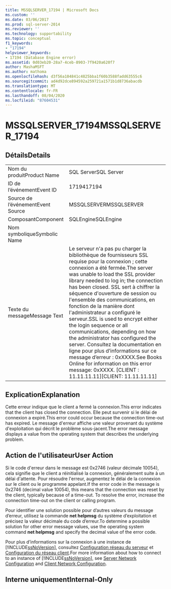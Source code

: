```yaml
---
title: MSSQLSERVER_17194 | Microsoft Docs
ms.custom: ''
ms.date: 03/06/2017
ms.prod: sql-server-2014
ms.reviewer: ''
ms.technology: supportability
ms.topic: conceptual
f1_keywords:
- "17194"
helpviewer_keywords:
- 17194 (Database Engine error)
ms.assetid: 0d03eb20-28a7-4ceb-8903-7f9420a620f7
author: MashaMSFT
ms.author: mathoma
ms.openlocfilehash: d3f56a104841c4825bba1f60b3588fadd63555c6
ms.sourcegitcommit: ad4d92dce894592a259721a1571b1d8736abacdb
ms.translationtype: MT
ms.contentlocale: fr-FR
ms.lasthandoff: 08/04/2020
ms.locfileid: "87604531"
---
```

# <a name="mssqlserver_17194"></a><span data-ttu-id="591c8-102">MSSQLSERVER_17194</span><span class="sxs-lookup"><span data-stu-id="591c8-102">MSSQLSERVER_17194</span></span>
    
## <a name="details"></a><span data-ttu-id="591c8-103">Détails</span><span class="sxs-lookup"><span data-stu-id="591c8-103">Details</span></span>  
  
|||  
|-|-|  
|<span data-ttu-id="591c8-104">Nom du produit</span><span class="sxs-lookup"><span data-stu-id="591c8-104">Product Name</span></span>|<span data-ttu-id="591c8-105">SQL Server</span><span class="sxs-lookup"><span data-stu-id="591c8-105">SQL Server</span></span>|  
|<span data-ttu-id="591c8-106">ID de l’événement</span><span class="sxs-lookup"><span data-stu-id="591c8-106">Event ID</span></span>|<span data-ttu-id="591c8-107">17194</span><span class="sxs-lookup"><span data-stu-id="591c8-107">17194</span></span>|  
|<span data-ttu-id="591c8-108">Source de l’événement</span><span class="sxs-lookup"><span data-stu-id="591c8-108">Event Source</span></span>|<span data-ttu-id="591c8-109">MSSQLSERVER</span><span class="sxs-lookup"><span data-stu-id="591c8-109">MSSQLSERVER</span></span>|  
|<span data-ttu-id="591c8-110">Composant</span><span class="sxs-lookup"><span data-stu-id="591c8-110">Component</span></span>|<span data-ttu-id="591c8-111">SQLEngine</span><span class="sxs-lookup"><span data-stu-id="591c8-111">SQLEngine</span></span>|  
|<span data-ttu-id="591c8-112">Nom symbolique</span><span class="sxs-lookup"><span data-stu-id="591c8-112">Symbolic Name</span></span>||  
|<span data-ttu-id="591c8-113">Texte du message</span><span class="sxs-lookup"><span data-stu-id="591c8-113">Message Text</span></span>|<span data-ttu-id="591c8-114">Le serveur n'a pas pu charger la bibliothèque de fournisseurs SSL requise pour la connexion ; cette connexion a été fermée.</span><span class="sxs-lookup"><span data-stu-id="591c8-114">The server was unable to load the SSL provider library needed to log in; the connection has been closed.</span></span> <span data-ttu-id="591c8-115">SSL sert à chiffrer la séquence d'ouverture de session ou l'ensemble des communications, en fonction de la manière dont l'administrateur a configuré le serveur.</span><span class="sxs-lookup"><span data-stu-id="591c8-115">SSL is used to encrypt either the login sequence or all communications, depending on how the administrator has configured the server.</span></span> <span data-ttu-id="591c8-116">Consultez la documentation en ligne pour plus d’informations sur ce message d’erreur :  0xXXXX.</span><span class="sxs-lookup"><span data-stu-id="591c8-116">See Books Online for information on this error message:  0xXXXX.</span></span> <span data-ttu-id="591c8-117">[CLIENT : 11.11.11.11]</span><span class="sxs-lookup"><span data-stu-id="591c8-117">[CLIENT: 11.11.11.11]</span></span>|  
  
## <a name="explanation"></a><span data-ttu-id="591c8-118">Explication</span><span class="sxs-lookup"><span data-stu-id="591c8-118">Explanation</span></span>  
 <span data-ttu-id="591c8-119">Cette erreur indique que le client a fermé la connexion.</span><span class="sxs-lookup"><span data-stu-id="591c8-119">This error indicates that the client has closed the connection.</span></span> <span data-ttu-id="591c8-120">Elle peut survenir si le délai de connexion a expiré.</span><span class="sxs-lookup"><span data-stu-id="591c8-120">This error could occur because the connection time-out has expired.</span></span> <span data-ttu-id="591c8-121">Le message d'erreur affiche une valeur provenant du système d'exploitation qui décrit le problème sous-jacent.</span><span class="sxs-lookup"><span data-stu-id="591c8-121">The error message displays a value from the operating system that describes the underlying problem.</span></span>  
  
## <a name="user-action"></a><span data-ttu-id="591c8-122">Action de l'utilisateur</span><span class="sxs-lookup"><span data-stu-id="591c8-122">User Action</span></span>  
 <span data-ttu-id="591c8-123">Si le code d'erreur dans le message est 0x2746 (valeur décimale 10054), cela signifie que le client a réinitialisé la connexion, généralement suite à un délai d'attente. Pour résoudre l'erreur, augmentez le délai de la connexion sur le client ou le programme appelant.</span><span class="sxs-lookup"><span data-stu-id="591c8-123">If the error code in the message is 0x2746 (decimal value 10054), this means that the connection was reset by the client, typically because of a time-out. To resolve the error, increase the connection time-out on the client or calling program.</span></span>  
  
 <span data-ttu-id="591c8-124">Pour identifier une solution possible pour d’autres valeurs du message d’erreur, utilisez la commande **net helpmsg** du système d’exploitation et précisez la valeur décimale du code d’erreur.</span><span class="sxs-lookup"><span data-stu-id="591c8-124">To determine a possible solution for other error message values, use the operating system command **net helpmsg** and specify the decimal value of the error code.</span></span>  
  
 <span data-ttu-id="591c8-125">Pour plus d’informations sur la connexion à une instance de [!INCLUDE[ssNoVersion](../../includes/ssnoversion-md.md)], consultez [Configuration réseau du serveur](../../database-engine/configure-windows/server-network-configuration.md) et [Configuration du réseau client](../../database-engine/configure-windows/client-network-configuration.md).</span><span class="sxs-lookup"><span data-stu-id="591c8-125">For more information about how to connect to an instance of [!INCLUDE[ssNoVersion](../../includes/ssnoversion-md.md)], see [Server Network Configuration](../../database-engine/configure-windows/server-network-configuration.md) and [Client Network Configuration](../../database-engine/configure-windows/client-network-configuration.md).</span></span>  
  
## <a name="internal-only"></a><span data-ttu-id="591c8-126">Interne uniquement</span><span class="sxs-lookup"><span data-stu-id="591c8-126">Internal-Only</span></span>  
  
